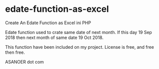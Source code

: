 # edate-function-as-excel
Create An Edate Function as Excel ini PHP

Edate function used to crate same date of next month. If this day 19 Sep 2018 then next month of same date 19 Oct 2018.

This function have been included on my project. License is free, and free then free.

ASANOER dot com
